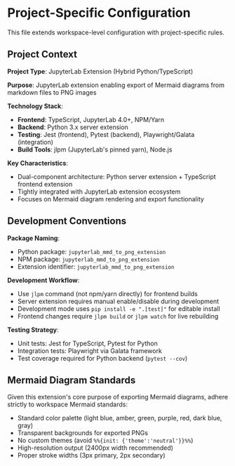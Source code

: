 <!-- Import workspace-level CLAUDE.md configuration -->
<!-- See /home/lab/workspace/.claude/CLAUDE.md for complete rules -->

# Project-Specific Configuration

This file extends workspace-level configuration with project-specific rules.

## Project Context

**Project Type**: JupyterLab Extension (Hybrid Python/TypeScript)

**Purpose**: JupyterLab extension enabling export of Mermaid diagrams from markdown files to PNG images

**Technology Stack**:
- **Frontend**: TypeScript, JupyterLab 4.0+, NPM/Yarn
- **Backend**: Python 3.x server extension
- **Testing**: Jest (frontend), Pytest (backend), Playwright/Galata (integration)
- **Build Tools**: jlpm (JupyterLab's pinned yarn), Node.js

**Key Characteristics**:
- Dual-component architecture: Python server extension + TypeScript frontend extension
- Tightly integrated with JupyterLab extension ecosystem
- Focuses on Mermaid diagram rendering and export functionality

## Development Conventions

**Package Naming**:
- Python package: `jupyterlab_mmd_to_png_extension`
- NPM package: `jupyterlab_mmd_to_png_extension`
- Extension identifier: `jupyterlab_mmd_to_png_extension`

**Development Workflow**:
- Use `jlpm` command (not npm/yarn directly) for frontend builds
- Server extension requires manual enable/disable during development
- Development mode uses `pip install -e ".[test]"` for editable install
- Frontend changes require `jlpm build` or `jlpm watch` for live rebuilding

**Testing Strategy**:
- Unit tests: Jest for TypeScript, Pytest for Python
- Integration tests: Playwright via Galata framework
- Test coverage required for Python backend (`pytest --cov`)

## Mermaid Diagram Standards

Given this extension's core purpose of exporting Mermaid diagrams, adhere strictly to workspace Mermaid standards:
- Standard color palette (light blue, amber, green, purple, red, dark blue, gray)
- Transparent backgrounds for exported PNGs
- No custom themes (avoid `%%{init: {'theme':'neutral'}}%%`)
- High-resolution output (2400px width recommended)
- Proper stroke widths (3px primary, 2px secondary)
